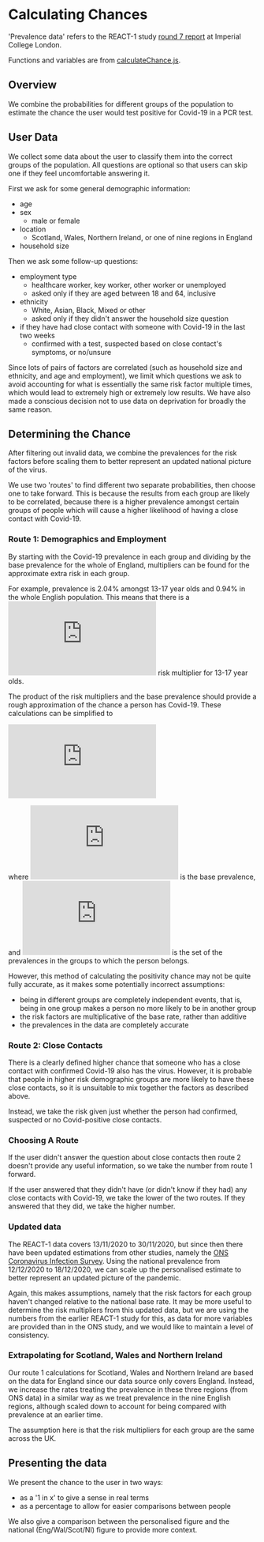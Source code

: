 # Calculating Chances

'Prevalence data' refers to the REACT-1 study [round 7 report][1] at Imperial College London.

Functions and variables are from [calculateChance.js](./src/results/calculateChance.js).

## Overview

We combine the probabilities for different groups of the population to estimate the chance the user would test positive for Covid-19 in a PCR test.

## User Data

We collect some data about the user to classify them into the correct groups of the population. All questions are optional so that users can skip one if they feel uncomfortable answering it.

First we ask for some general demographic information:
- age
- sex
  - male or female
- location
  - Scotland, Wales, Northern Ireland, or one of nine regions in England
- household size

Then we ask some follow-up questions:
- employment type 
  - healthcare worker, key worker, other worker or unemployed
  - asked only if they are aged between 18 and 64, inclusive
- ethnicity
  - White, Asian, Black, Mixed or other
  - asked only if they didn't answer the household size question
- if they have had close contact with someone with Covid-19 in the last two weeks
  - confirmed with a test, suspected based on close contact's symptoms, or no/unsure

Since lots of pairs of factors are correlated (such as household size and ethnicity, and age and employment), we limit which questions we ask to avoid accounting for what is essentially the same risk factor multiple times, which would lead to extremely high or extremely low results. We have also made a conscious decision not to use data on deprivation for broadly the same reason.

## Determining the Chance

After filtering out invalid data, we combine the prevalences for the risk factors before scaling them to better represent an updated national picture of the virus.

We use two 'routes' to find different two separate probabilities, then choose one to take forward. This is because the results from each group are likely to be correlated, because there is a higher prevalence amongst certain groups of people which will cause a higher likelihood of having a close contact with Covid-19.

### Route 1: Demographics and Employment

By starting with the Covid-19 prevalence in each group and dividing by the base prevalence for the whole of England, multipliers can be found for the approximate extra risk in each group.

For example, prevalence is 2.04% amongst 13-17 year olds and 0.94% in the whole English population. This means that there is a ![$\frac{0.0204}{0.0094} \approx 2.17$](https://latex.codecogs.com/svg.latex?%5Cinline%20%5Cfrac%7B0.0204%7D%7B0.0094%7D%20%5Capprox%202.17) risk multiplier for 13-17 year olds.

The product of the risk multipliers and the base prevalence should provide a rough approximation of the chance a person has Covid-19. These calculations can be simplified to

![$$\text{positivity chance} \approx \frac{\prod_{i=1}^n P_i}{(P_{base})^{n-1}}$$](https://latex.codecogs.com/svg.latex?%5Clarge%20%5Ctext%7Bpositivity%20chance%7D%20%5Capprox%20%5Cfrac%7B%5Cprod_%7Bi%3D1%7D%5En%20P_i%7D%7B%28P_%7Bbase%7D%29%5E%7Bn-1%7D%7D)

where ![$P_{base}$](https://latex.codecogs.com/svg.latex?%5Cinline%20P_%7Bbase%7D) is the base prevalence,
and ![$P = \{P_1, P_2, P_3, ..., P_n\}$](https://latex.codecogs.com/svg.latex?%5Cinline%20P%20%3D%20%5C%7BP_1%2C%20P_2%2C%20P_3%2C%20...%2C%20P_n%5C%7D) is the set of the prevalences in the groups to which the person belongs.

However, this method of calculating the positivity chance may not be quite fully accurate, as it makes some potentially incorrect assumptions:

- being in different groups are completely independent events, that is, being in one group makes a person no more likely to be in another group
- the risk factors are multiplicative of the base rate, rather than additive
- the prevalences in the data are completely accurate

### Route 2: Close Contacts

There is a clearly defined higher chance that someone who has a close contact with confirmed Covid-19 also has the virus. However, it is probable that people in higher risk demographic groups are more likely to have these close contacts, so it is unsuitable to mix together the factors as described above.

Instead, we take the risk given just whether the person had confirmed, suspected or no Covid-positive close contacts.

### Choosing A Route

If the user didn't answer the question about close contacts then route 2 doesn't provide any useful information, so we take the number from route 1 forward.

If the user answered that they didn't have (or didn't know if they had) any close contacts with Covid-19, we take the lower of the two routes. If they answered that they did, we take the higher number.


### Updated data

The REACT-1 data covers 13/11/2020 to 30/11/2020, but since then there have been updated estimations from other studies, namely the [ONS Coronavirus Infection Survey][2]. Using the national prevalence from 12/12/2020 to 18/12/2020, we can scale up the personalised estimate to better represent an updated picture of the pandemic.

Again, this makes assumptions, namely that the risk factors for each group haven't changed relative to the national base rate. It may be more useful to determine the risk multipliers from this updated data, but we are using the numbers from the earlier REACT-1 study for this, as data for more variables are provided than in the ONS study, and we would like to maintain a level of consistency.

### Extrapolating for Scotland, Wales and Northern Ireland

Our route 1 calculations for Scotland, Wales and Northern Ireland are based on the data for England since our data source only covers England. Instead, we increase the rates treating the prevalence in these three regions (from ONS data) in a similar way as we treat prevalence in the nine English regions, although scaled down to account for being compared with prevalence at an earlier time.

The assumption here is that the risk multipliers for each group are the same across the UK.

## Presenting the data

We present the chance to the user in two ways:
- as a '1 in x' to give a sense in real terms
- as a percentage to allow for easier comparisons between people

We also give a comparison between the personalised figure and the national (Eng/Wal/Scot/NI) figure to provide more context.

[1]: https://spiral.imperial.ac.uk/bitstream/10044/1/84879/2/REACT1_r7_FINAL_14.12.20.pdf

[2]: https://www.ons.gov.uk/peoplepopulationandcommunity/healthandsocialcare/conditionsanddiseases/bulletins/coronaviruscovid19infectionsurveypilot/24december2020